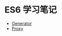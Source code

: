 # ES6 学习笔记

* [Generator](http://mengyujing.com/generator-%E5%AD%A6%E4%B9%A0%E7%AC%94%E8%AE%B0/)
* [Proxy](http://mengyujing.com/Proxy%E5%AD%A6%E4%B9%A0%E7%AC%94%E8%AE%B0/)